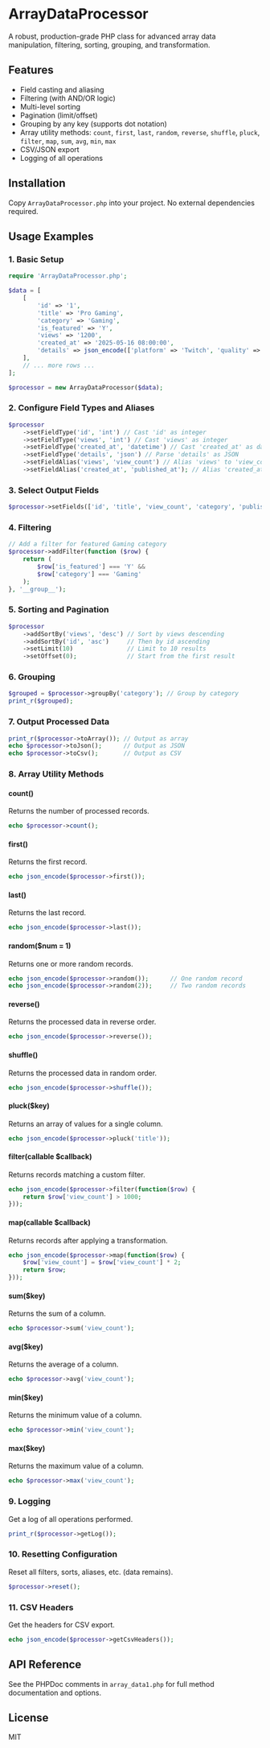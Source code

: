 # ArrayDataProcessor

A robust, production-grade PHP class for advanced array data manipulation, filtering, sorting, grouping, and transformation.

## Features
- Field casting and aliasing
- Filtering (with AND/OR logic)
- Multi-level sorting
- Pagination (limit/offset)
- Grouping by any key (supports dot notation)
- Array utility methods: `count`, `first`, `last`, `random`, `reverse`, `shuffle`, `pluck`, `filter`, `map`, `sum`, `avg`, `min`, `max`
- CSV/JSON export
- Logging of all operations

## Installation
Copy `ArrayDataProcessor.php` into your project. No external dependencies required.

## Usage Examples

### 1. Basic Setup
```php
require 'ArrayDataProcessor.php';

$data = [
    [
        'id' => '1',
        'title' => 'Pro Gaming',
        'category' => 'Gaming',
        'is_featured' => 'Y',
        'views' => '1200',
        'created_at' => '2025-05-16 08:00:00',
        'details' => json_encode(['platform' => 'Twitch', 'quality' => 'HD'])
    ],
    // ... more rows ...
];

$processor = new ArrayDataProcessor($data);
```

### 2. Configure Field Types and Aliases
```php
$processor
    ->setFieldType('id', 'int') // Cast 'id' as integer
    ->setFieldType('views', 'int') // Cast 'views' as integer
    ->setFieldType('created_at', 'datetime') // Cast 'created_at' as datetime string
    ->setFieldType('details', 'json') // Parse 'details' as JSON
    ->setFieldAlias('views', 'view_count') // Alias 'views' to 'view_count'
    ->setFieldAlias('created_at', 'published_at'); // Alias 'created_at' to 'published_at'
```

### 3. Select Output Fields
```php
$processor->setFields(['id', 'title', 'view_count', 'category', 'published_at', 'details.platform']);
```

### 4. Filtering
```php
// Add a filter for featured Gaming category
$processor->addFilter(function ($row) {
    return (
        $row['is_featured'] === 'Y' &&
        $row['category'] === 'Gaming'
    );
}, '__group__');
```

### 5. Sorting and Pagination
```php
$processor
    ->addSortBy('views', 'desc') // Sort by views descending
    ->addSortBy('id', 'asc')     // Then by id ascending
    ->setLimit(10)               // Limit to 10 results
    ->setOffset(0);              // Start from the first result
```

### 6. Grouping
```php
$grouped = $processor->groupBy('category'); // Group by category
print_r($grouped);
```

### 7. Output Processed Data
```php
print_r($processor->toArray()); // Output as array
echo $processor->toJson();      // Output as JSON
echo $processor->toCsv();       // Output as CSV
```

### 8. Array Utility Methods

#### count()
Returns the number of processed records.
```php
echo $processor->count();
```

#### first()
Returns the first record.
```php
echo json_encode($processor->first());
```

#### last()
Returns the last record.
```php
echo json_encode($processor->last());
```

#### random($num = 1)
Returns one or more random records.
```php
echo json_encode($processor->random());      // One random record
echo json_encode($processor->random(2));     // Two random records
```

#### reverse()
Returns the processed data in reverse order.
```php
echo json_encode($processor->reverse());
```

#### shuffle()
Returns the processed data in random order.
```php
echo json_encode($processor->shuffle());
```

#### pluck($key)
Returns an array of values for a single column.
```php
echo json_encode($processor->pluck('title'));
```

#### filter(callable $callback)
Returns records matching a custom filter.
```php
echo json_encode($processor->filter(function($row) {
    return $row['view_count'] > 1000;
}));
```

#### map(callable $callback)
Returns records after applying a transformation.
```php
echo json_encode($processor->map(function($row) {
    $row['view_count'] = $row['view_count'] * 2;
    return $row;
}));
```

#### sum($key)
Returns the sum of a column.
```php
echo $processor->sum('view_count');
```

#### avg($key)
Returns the average of a column.
```php
echo $processor->avg('view_count');
```

#### min($key)
Returns the minimum value of a column.
```php
echo $processor->min('view_count');
```

#### max($key)
Returns the maximum value of a column.
```php
echo $processor->max('view_count');
```

### 9. Logging
Get a log of all operations performed.
```php
print_r($processor->getLog());
```

### 10. Resetting Configuration
Reset all filters, sorts, aliases, etc. (data remains).
```php
$processor->reset();
```

### 11. CSV Headers
Get the headers for CSV export.
```php
echo json_encode($processor->getCsvHeaders());
```

## API Reference
See the PHPDoc comments in `array_data1.php` for full method documentation and options.

## License
MIT

